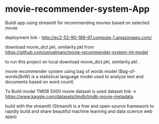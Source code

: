 # movie-recommender-system-App
Buildi app using streamlit for recommending movies based on selected movie

deployment link - http://ec2-52-90-189-97.compute-1.amazonaws.com/

download movie_dict.pkl, similarity.pkl from https://github.com/uniyalmani/movie-recommender-system-ml-model

to run this project on local download movie_dict.pkl, similarity.pkl .

movie recommender system using bag of words model (Bag-of-words(BoW) is a statistical language model used to analyze text and documents based on word count)

To Build model TMDB 5000 movie dataset is used dataset link -> https://www.kaggle.com/datasets/tmdb/tmdb-movie-metadata 

build with the streamlit (Streamlit is a free and open-source framework to rapidly build and share beautiful machine learning and data science web apps)
